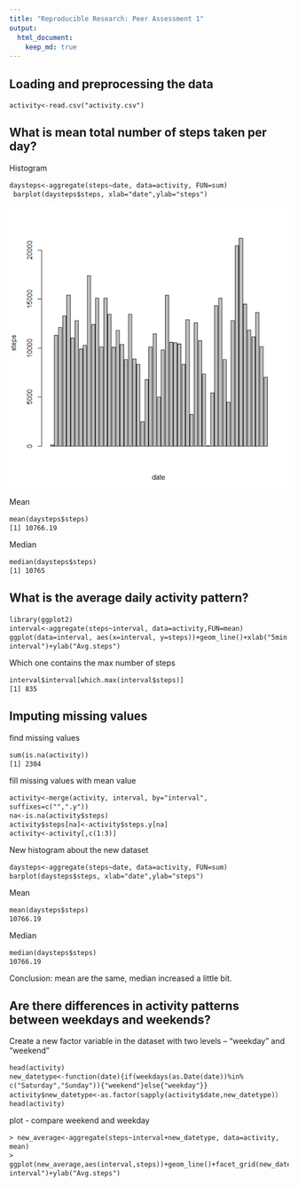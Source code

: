 ```yaml
---
title: "Reproducible Research: Peer Assessment 1"
output:
  html_document:
    keep_md: true
---
```



## Loading and preprocessing the data
```
activity<-read.csv("activity.csv")
```

## What is mean total number of steps taken per day?

Histogram
```
daysteps<-aggregate(steps~date, data=activity, FUN=sum)
 barplot(daysteps$steps, xlab="date",ylab="steps")
```
![plot1](png/plot1.PNG) 

Mean
```
mean(daysteps$steps)
[1] 10766.19
```

Median
```
median(daysteps$steps)
[1] 10765
```

## What is the average daily activity pattern?

```
library(ggplot2)
interval<-aggregate(steps~interval, data=activity,FUN=mean)
ggplot(data=interval, aes(x=interval, y=steps))+geom_line()+xlab("5min interval")+ylab("Avg.steps")
```

Which one contains the max number of steps
```
interval$interval[which.max(interval$steps)]
[1] 835
```


## Imputing missing values

find missing values
```
sum(is.na(activity))
[1] 2304
```
fill missing values with mean value
```
activity<-merge(activity, interval, by="interval", suffixes=c("",".y"))
na<-is.na(activity$steps)
activity$steps[na]<-activity$steps.y[na]
activity<-activity[,c(1:3)]
```
New histogram about the new dataset
```
daysteps<-aggregate(steps~date, data=activity, FUN=sum)
barplot(daysteps$steps, xlab="date",ylab="steps")
```

Mean
```
mean(daysteps$steps)
10766.19
```

Median
```
median(daysteps$steps)
10766.19
```
Conclusion: mean are the same, median increased a little bit.

## Are there differences in activity patterns between weekdays and weekends?

Create a new factor variable in the dataset with two levels – “weekday” and “weekend” 
```
head(activity)
new_datetype<-function(date){if(weekdays(as.Date(date))%in% c("Saturday","Sunday")){"weekend"}else{"weekday"}}
activity$new_datetype<-as.factor(sapply(activity$date,new_datetype)）
head(activity)
```

plot - compare weekend and weekday
```
> new_average<-aggregate(steps~interval+new_datetype, data=activity, mean)
> ggplot(new_average,aes(interval,steps))+geom_line()+facet_grid(new_datetype~.)+xlab("5min interval")+ylab("Avg.steps")
```

